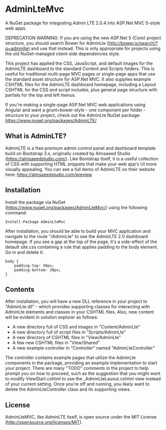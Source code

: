 # AdminLteMvc
A NuGet package for integrating Admin LTE 2.0.4 into ASP.Net MVC 5-style web apps.

DEPRECATION WARNING: If you are using the new ASP.Net 5 (Core) project structure, you should search Bower for AdminLte (http://bower.io/search/?q=adminlte) and use that instead. This is only appropriate for projects using the old NuGet-managed client-side dependencies style.

This project has applied the CSS, JavaScript, and default images for the AdminLTE dashboard to the standard Content and Scripts folders. This is useful for traditional multi-page MVC pages or single-page apps that use the standard asset structure for ASP.Net MVC. It also supplies example CSHTML files for the AdminLTE dashboard homepage, including a Layout CSHTML for the CSS and script includes, plus general page structure with partials for the top and left menus.

If you're making a single-page ASP.Net MVC web applications using Angular and want a grunt+bower-style - one component per folder - structure to your project, check out the AdminLte NuGet package: https://www.nuget.org/packages/AdminLTE/

What is AdminLTE?
---------------------
AdminLTE is a free premium admin control panel and dashboard template build on Bootstrap 3.x, originally created by Almsaeed Studio (https://almsaeedstudio.com/). Like Bootstrap itself, it is a useful collection of CSS with supporting HTML snippets that make your web app's UI more visually appealing. You can see a full demo of AdminLTE on their website here: https://almsaeedstudio.com/preview

Installation
------------------
Install the package via NuGet (https://www.nuget.org/packages/AdminLteMvc/) using the following command:

```
Install-Package AdminLteMvc
```

After installation, you should be able to build your MVC application and navigate to the route "/AdminLte" to see the AdminLTE 2.0 dashboard homepage. If you see a gap at the top of the page, it's a side-effect of the detault site.css containing a rule that applies padding to the body element. Go in and delete it: 

```
body {
    padding-top: 50px;
    padding-bottom: 20px;
}
```

Contents
---------------------
After installation, you will have a new DLL reference in your project to "AdminLte.dll" - which provides supporting classes for interacting with AdminLte elements and classes in your CSHTML files. Also, new content will be evident in solution explorer as follows:

- A new directory full of CSS and images in "Content/AdminLte"
- A new directory full of script files in "Scripts/AdminLte"
- A new directory of CSHTML files in "View/AdminLte"
- A few new CSHTML files in "View/Shared"
- A new example controller in "Controller" named "AdminLteController"

The controller contains example pages that utilize the AdminLte components in the package, providing an example implementation to start your project. There are many "TODO" comments in the project to help prompt you on how to proceed, such as the suggestion that you might want to modify ViewStart.cshtml to use the _AdminLteLauout.cshtml view instead of your current setting. Once you're off and running, you likely want to delete the AdminLteController class and its supporting views.

License
---------------------
AdminLteMVC, like AdminLTE itself, is open source under the MIT License (http://opensource.org/licenses/MIT).
